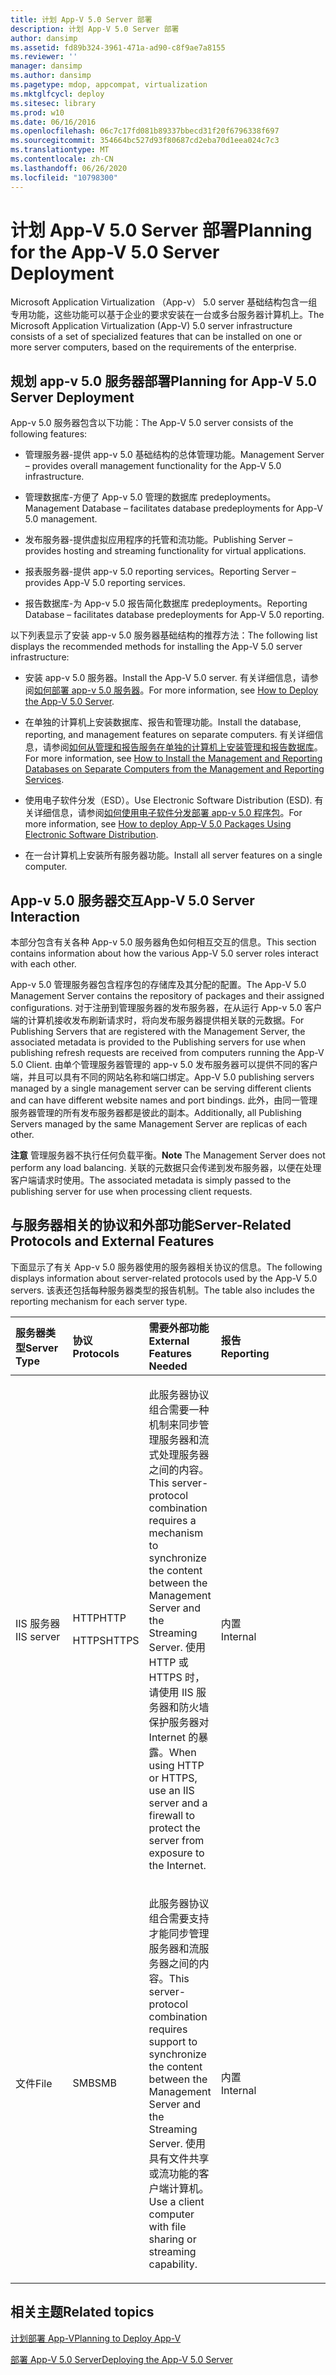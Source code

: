 ```yaml
---
title: 计划 App-V 5.0 Server 部署
description: 计划 App-V 5.0 Server 部署
author: dansimp
ms.assetid: fd89b324-3961-471a-ad90-c8f9ae7a8155
ms.reviewer: ''
manager: dansimp
ms.author: dansimp
ms.pagetype: mdop, appcompat, virtualization
ms.mktglfcycl: deploy
ms.sitesec: library
ms.prod: w10
ms.date: 06/16/2016
ms.openlocfilehash: 06c7c17fd081b89337bbecd31f20f6796338f697
ms.sourcegitcommit: 354664bc527d93f80687cd2eba70d1eea024c7c3
ms.translationtype: MT
ms.contentlocale: zh-CN
ms.lasthandoff: 06/26/2020
ms.locfileid: "10798300"
---
```

# <span data-ttu-id="1a031-103">计划 App-V 5.0 Server 部署</span><span class="sxs-lookup"><span data-stu-id="1a031-103">Planning for the App-V 5.0 Server Deployment</span></span>


<span data-ttu-id="1a031-104">Microsoft Application Virtualization （App-v） 5.0 server 基础结构包含一组专用功能，这些功能可以基于企业的要求安装在一台或多台服务器计算机上。</span><span class="sxs-lookup"><span data-stu-id="1a031-104">The Microsoft Application Virtualization (App-V) 5.0 server infrastructure consists of a set of specialized features that can be installed on one or more server computers, based on the requirements of the enterprise.</span></span>

## <span data-ttu-id="1a031-105">规划 app-v 5.0 服务器部署</span><span class="sxs-lookup"><span data-stu-id="1a031-105">Planning for App-V 5.0 Server Deployment</span></span>


<span data-ttu-id="1a031-106">App-v 5.0 服务器包含以下功能：</span><span class="sxs-lookup"><span data-stu-id="1a031-106">The App-V 5.0 server consists of the following features:</span></span>

-   <span data-ttu-id="1a031-107">管理服务器-提供 app-v 5.0 基础结构的总体管理功能。</span><span class="sxs-lookup"><span data-stu-id="1a031-107">Management Server – provides overall management functionality for the App-V 5.0 infrastructure.</span></span>

-   <span data-ttu-id="1a031-108">管理数据库-方便了 App-v 5.0 管理的数据库 predeployments。</span><span class="sxs-lookup"><span data-stu-id="1a031-108">Management Database – facilitates database predeployments for App-V 5.0 management.</span></span>

-   <span data-ttu-id="1a031-109">发布服务器-提供虚拟应用程序的托管和流功能。</span><span class="sxs-lookup"><span data-stu-id="1a031-109">Publishing Server – provides hosting and streaming functionality for virtual applications.</span></span>

-   <span data-ttu-id="1a031-110">报表服务器-提供 app-v 5.0 reporting services。</span><span class="sxs-lookup"><span data-stu-id="1a031-110">Reporting Server – provides App-V 5.0 reporting services.</span></span>

-   <span data-ttu-id="1a031-111">报告数据库-为 App-v 5.0 报告简化数据库 predeployments。</span><span class="sxs-lookup"><span data-stu-id="1a031-111">Reporting Database – facilitates database predeployments for App-V 5.0 reporting.</span></span>

<span data-ttu-id="1a031-112">以下列表显示了安装 app-v 5.0 服务器基础结构的推荐方法：</span><span class="sxs-lookup"><span data-stu-id="1a031-112">The following list displays the recommended methods for installing the App-V 5.0 server infrastructure:</span></span>

-   <span data-ttu-id="1a031-113">安装 app-v 5.0 服务器。</span><span class="sxs-lookup"><span data-stu-id="1a031-113">Install the App-V 5.0 server.</span></span> <span data-ttu-id="1a031-114">有关详细信息，请参阅[如何部署 app-v 5.0 服务器](how-to-deploy-the-app-v-50-server-50sp3.md)。</span><span class="sxs-lookup"><span data-stu-id="1a031-114">For more information, see [How to Deploy the App-V 5.0 Server](how-to-deploy-the-app-v-50-server-50sp3.md).</span></span>

-   <span data-ttu-id="1a031-115">在单独的计算机上安装数据库、报告和管理功能。</span><span class="sxs-lookup"><span data-stu-id="1a031-115">Install the database, reporting, and management features on separate computers.</span></span> <span data-ttu-id="1a031-116">有关详细信息，请参阅[如何从管理和报告服务在单独的计算机上安装管理和报告数据库](how-to-install-the-management-and-reporting-databases-on-separate-computers-from-the-management-and-reporting-services.md)。</span><span class="sxs-lookup"><span data-stu-id="1a031-116">For more information, see [How to Install the Management and Reporting Databases on Separate Computers from the Management and Reporting Services](how-to-install-the-management-and-reporting-databases-on-separate-computers-from-the-management-and-reporting-services.md).</span></span>

-   <span data-ttu-id="1a031-117">使用电子软件分发（ESD）。</span><span class="sxs-lookup"><span data-stu-id="1a031-117">Use Electronic Software Distribution (ESD).</span></span> <span data-ttu-id="1a031-118">有关详细信息，请参阅[如何使用电子软件分发部署 app-v 5.0 程序包](how-to-deploy-app-v-50-packages-using-electronic-software-distribution.md)。</span><span class="sxs-lookup"><span data-stu-id="1a031-118">For more information, see [How to deploy App-V 5.0 Packages Using Electronic Software Distribution](how-to-deploy-app-v-50-packages-using-electronic-software-distribution.md).</span></span>

-   <span data-ttu-id="1a031-119">在一台计算机上安装所有服务器功能。</span><span class="sxs-lookup"><span data-stu-id="1a031-119">Install all server features on a single computer.</span></span>

## <a href="" id="---------app-v-5-0-server-interaction"></a> <span data-ttu-id="1a031-120">App-v 5.0 服务器交互</span><span class="sxs-lookup"><span data-stu-id="1a031-120">App-V 5.0 Server Interaction</span></span>


<span data-ttu-id="1a031-121">本部分包含有关各种 App-v 5.0 服务器角色如何相互交互的信息。</span><span class="sxs-lookup"><span data-stu-id="1a031-121">This section contains information about how the various App-V 5.0 server roles interact with each other.</span></span>

<span data-ttu-id="1a031-122">App-v 5.0 管理服务器包含程序包的存储库及其分配的配置。</span><span class="sxs-lookup"><span data-stu-id="1a031-122">The App-V 5.0 Management Server contains the repository of packages and their assigned configurations.</span></span> <span data-ttu-id="1a031-123">对于注册到管理服务器的发布服务器，在从运行 App-v 5.0 客户端的计算机接收发布刷新请求时，将向发布服务器提供相关联的元数据。</span><span class="sxs-lookup"><span data-stu-id="1a031-123">For Publishing Servers that are registered with the Management Server, the associated metadata is provided to the Publishing servers for use when publishing refresh requests are received from computers running the App-V 5.0 Client.</span></span> <span data-ttu-id="1a031-124">由单个管理服务器管理的 app-v 5.0 发布服务器可以提供不同的客户端，并且可以具有不同的网站名称和端口绑定。</span><span class="sxs-lookup"><span data-stu-id="1a031-124">App-V 5.0 publishing servers managed by a single management server can be serving different clients and can have different website names and port bindings.</span></span> <span data-ttu-id="1a031-125">此外，由同一管理服务器管理的所有发布服务器都是彼此的副本。</span><span class="sxs-lookup"><span data-stu-id="1a031-125">Additionally, all Publishing Servers managed by the same Management Server are replicas of each other.</span></span>

<span data-ttu-id="1a031-126">**注意** 管理服务器不执行任何负载平衡。</span><span class="sxs-lookup"><span data-stu-id="1a031-126">**Note** The Management Server does not perform any load balancing.</span></span> <span data-ttu-id="1a031-127">关联的元数据只会传递到发布服务器，以便在处理客户端请求时使用。</span><span class="sxs-lookup"><span data-stu-id="1a031-127">The associated metadata is simply passed to the publishing server for use when processing client requests.</span></span>

 

## <span data-ttu-id="1a031-128">与服务器相关的协议和外部功能</span><span class="sxs-lookup"><span data-stu-id="1a031-128">Server-Related Protocols and External Features</span></span>


<span data-ttu-id="1a031-129">下面显示了有关 App-v 5.0 服务器使用的服务器相关协议的信息。</span><span class="sxs-lookup"><span data-stu-id="1a031-129">The following displays information about server-related protocols used by the App-V 5.0 servers.</span></span> <span data-ttu-id="1a031-130">该表还包括每种服务器类型的报告机制。</span><span class="sxs-lookup"><span data-stu-id="1a031-130">The table also includes the reporting mechanism for each server type.</span></span>

<table>
<colgroup>
<col width="20%" />
<col width="20%" />
<col width="20%" />
<col width="20%" />
<col width="20%" />
</colgroup>
<thead>
<tr class="header">
<th align="left"><span data-ttu-id="1a031-131">服务器类型</span><span class="sxs-lookup"><span data-stu-id="1a031-131">Server Type</span></span></th>
<th align="left"><span data-ttu-id="1a031-132">协议</span><span class="sxs-lookup"><span data-stu-id="1a031-132">Protocols</span></span></th>
<th align="left"><span data-ttu-id="1a031-133">需要外部功能</span><span class="sxs-lookup"><span data-stu-id="1a031-133">External Features Needed</span></span></th>
<th align="left"><span data-ttu-id="1a031-134">报告</span><span class="sxs-lookup"><span data-stu-id="1a031-134">Reporting</span></span></th>
<th align="left"></th>
</tr>
</thead>
<tbody>
<tr class="odd">
<td align="left"><p><span data-ttu-id="1a031-135">IIS 服务器</span><span class="sxs-lookup"><span data-stu-id="1a031-135">IIS server</span></span></p></td>
<td align="left"><p><span data-ttu-id="1a031-136">HTTP</span><span class="sxs-lookup"><span data-stu-id="1a031-136">HTTP</span></span></p>
<p><span data-ttu-id="1a031-137">HTTPS</span><span class="sxs-lookup"><span data-stu-id="1a031-137">HTTPS</span></span></p></td>
<td align="left"><p><span data-ttu-id="1a031-138">此服务器协议组合需要一种机制来同步管理服务器和流式处理服务器之间的内容。</span><span class="sxs-lookup"><span data-stu-id="1a031-138">This server-protocol combination requires a mechanism to synchronize the content between the Management Server and the Streaming Server.</span></span> <span data-ttu-id="1a031-139">使用 HTTP 或 HTTPS 时，请使用 IIS 服务器和防火墙保护服务器对 Internet 的暴露。</span><span class="sxs-lookup"><span data-stu-id="1a031-139">When using HTTP or HTTPS, use an IIS server and a firewall to protect the server from exposure to the Internet.</span></span></p></td>
<td align="left"><p><span data-ttu-id="1a031-140">内置</span><span class="sxs-lookup"><span data-stu-id="1a031-140">Internal</span></span></p></td>
<td align="left"></td>
</tr>
<tr class="even">
<td align="left"><p><span data-ttu-id="1a031-141">文件</span><span class="sxs-lookup"><span data-stu-id="1a031-141">File</span></span></p></td>
<td align="left"><p><span data-ttu-id="1a031-142">SMB</span><span class="sxs-lookup"><span data-stu-id="1a031-142">SMB</span></span></p></td>
<td align="left"><p><span data-ttu-id="1a031-143">此服务器协议组合需要支持才能同步管理服务器和流服务器之间的内容。</span><span class="sxs-lookup"><span data-stu-id="1a031-143">This server-protocol combination requires support to synchronize the content between the Management Server and the Streaming Server.</span></span> <span data-ttu-id="1a031-144">使用具有文件共享或流功能的客户端计算机。</span><span class="sxs-lookup"><span data-stu-id="1a031-144">Use a client computer with file sharing or streaming capability.</span></span></p></td>
<td align="left"><p><span data-ttu-id="1a031-145">内置</span><span class="sxs-lookup"><span data-stu-id="1a031-145">Internal</span></span></p></td>
<td align="left"></td>
</tr>
</tbody>
</table>

 






## <span data-ttu-id="1a031-146">相关主题</span><span class="sxs-lookup"><span data-stu-id="1a031-146">Related topics</span></span>


[<span data-ttu-id="1a031-147">计划部署 App-V</span><span class="sxs-lookup"><span data-stu-id="1a031-147">Planning to Deploy App-V</span></span>](planning-to-deploy-app-v.md)

[<span data-ttu-id="1a031-148">部署 App-V 5.0 Server</span><span class="sxs-lookup"><span data-stu-id="1a031-148">Deploying the App-V 5.0 Server</span></span>](deploying-the-app-v-50-server.md)

 

 





